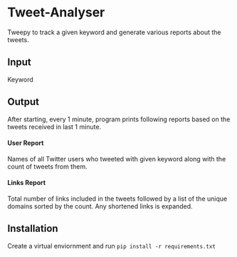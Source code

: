 # Tweet-Analyser
Tweepy to track a given keyword and generate various reports about the tweets. 

## Input
Keyword 
## Output
After starting, every 1 minute, program prints following reports based on the tweets received in last 1 minute.
#### User Report
Names of all Twitter users who tweeted with given keyword along with the count of tweets from them.
#### Links Report
Total number of links included in the tweets followed by a list of the unique domains sorted by the count. Any shortened links is expanded.

## Installation
Create a virtual enviornment and run `pip install -r requirements.txt`
